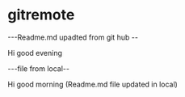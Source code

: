 # gitremote

---Readme.md upadted from git hub --

Hi good evening


---file from local--

Hi good morning
(Readme.md file updated in local)

